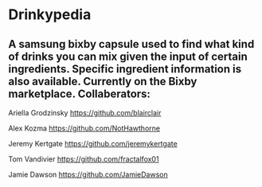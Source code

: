 # Drinkypedia

A samsung bixby capsule used to find what kind of drinks you can mix given the input of certain ingredients. Specific ingredient information is also available. 
Currently on the Bixby marketplace.
Collaberators:
-------------
Ariella Grodzinsky https://github.com/blairclair

Alex Kozma https://github.com/NotHawthorne

Jeremy Kertgate https://github.com/jeremykertgate

Tom Vandivier https://github.com/fractalfox01

Jamie Dawson  https://github.com/JamieDawson
